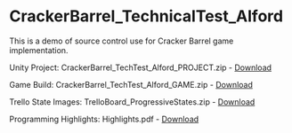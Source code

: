 # CrackerBarrel_TechnicalTest_Alford
This is a demo of source control use for Cracker Barrel game implementation.

Unity Project: CrackerBarrel_TechTest_Alford_PROJECT.zip - [Download](https://github.com/rmalford2007/CrackerBarrel_TechnicalTest_Alford/raw/master/CrackerBarrel_TechTest_Alford_PROJECT.zip)

Game Build: CrackerBarrel_TechTest_Alford_GAME.zip - [Download](https://github.com/rmalford2007/CrackerBarrel_TechnicalTest_Alford/raw/master/CrackerBarrel_TechTest_Alford_GAME.zip)

Trello State Images: TrelloBoard_ProgressiveStates.zip - [Download](https://github.com/rmalford2007/CrackerBarrel_TechnicalTest_Alford/raw/master/TrelloBoard_ProgressiveStates.zip)

Programming Highlights: Highlights.pdf - [Download](https://github.com/rmalford2007/CrackerBarrel_TechnicalTest_Alford/raw/master/Highlights.pdf)
